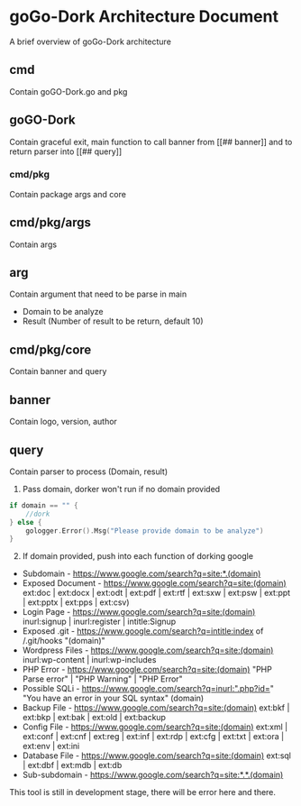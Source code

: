 # goGo-Dork Architecture Document

A brief overview of goGo-Dork architecture

## cmd
Contain goGO-Dork.go and pkg

## goGO-Dork
Contain graceful exit, main function to call banner from [[## banner]] and to return parser into [[## query]]

### cmd/pkg
Contain package args and core

## cmd/pkg/args
Contain args

## arg
Contain argument that need to be parse in main
- Domain to be analyze
- Result (Number of result to be return, default 10)

## cmd/pkg/core
Contain banner and query

## banner
Contain logo, version, author

## query
Contain parser to process (Domain, result)
1. Pass domain, dorker won't run if no domain provided

```go
if domain == "" {
    //dork
} else {
    gologger.Error().Msg("Please provide domain to be analyze")
}
```

2. If domain provided, push into each function of dorking google
- Subdomain           - https://www.google.com/search?q=site:*.(domain)
- Exposed Document    - https://www.google.com/search?q=site:(domain) ext:doc | ext:docx | ext:odt | ext:pdf | ext:rtf | ext:sxw | ext:psw | ext:ppt | ext:pptx | ext:pps | ext:csv)
- Login Page          - https://www.google.com/search?q=site:(domain) inurl:signup | inurl:register | intitle:Signup
- Exposed .git        - https://www.google.com/search?q=intitle:index of /.git/hooks "(domain)"
- Wordpress Files     - https://www.google.com/search?q=site:(domain) inurl:wp-content | inurl:wp-includes
- PHP Error           - https://www.google.com/search?q=site:(domain) "PHP Parse error" | "PHP Warning" | "PHP Error"
- Possible SQLi       - https://www.google.com/search?q=inurl:".php?id=" "You have an error in your SQL syntax" (domain)
- Backup File         - https://www.google.com/search?q=site:(domain) ext:bkf | ext:bkp | ext:bak | ext:old | ext:backup
- Config File         - https://www.google.com/search?q=site:(domain) ext:xml | ext:conf | ext:cnf | ext:reg | ext:inf | ext:rdp | ext:cfg | ext:txt | ext:ora | ext:env | ext:ini
- Database File       - https://www.google.com/search?q=site:(domain) ext:sql | ext:dbf | ext:mdb | ext:db
- Sub-subdomain       - https://www.google.com/search?q=site:*.*.(domain)

<p class="callout warning">This tool is still in development stage, there will be error here and there.</p>


